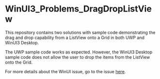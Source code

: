 # WinUI3_Problems_DragDropListView

This repository contains two solutions with sample code demonstrating the drag and drop capability from a ListView onto a Grid in both UWP and WinUI3 Desktop.

The UWP sample code works as expected. However, the WinUI3 Desktop sample code does not allow the user to drop the items from the ListView onto the Grid.

For more details about the WinUI issue, go to the issue [here](https://github.com/microsoft/microsoft-ui-xaml/issues/2782).